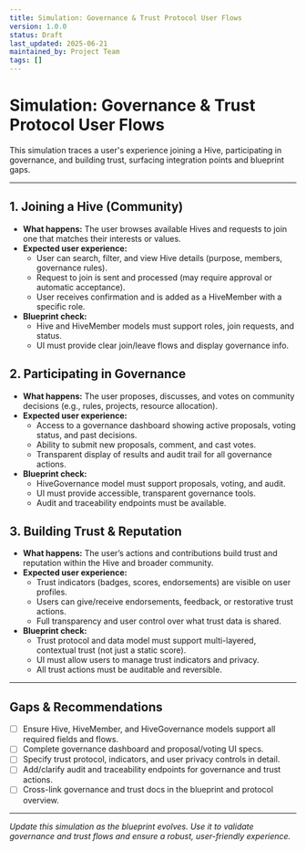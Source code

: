 ```yaml
---
title: Simulation: Governance & Trust Protocol User Flows
version: 1.0.0
status: Draft
last_updated: 2025-06-21
maintained_by: Project Team
tags: []
---
```


# Simulation: Governance & Trust Protocol User Flows

This simulation traces a user's experience joining a Hive, participating in governance, and building trust, surfacing integration points and blueprint gaps.

---

## 1. Joining a Hive (Community)
- **What happens:** The user browses available Hives and requests to join one that matches their interests or values.
- **Expected user experience:**
  - User can search, filter, and view Hive details (purpose, members, governance rules).
  - Request to join is sent and processed (may require approval or automatic acceptance).
  - User receives confirmation and is added as a HiveMember with a specific role.
- **Blueprint check:**
  - Hive and HiveMember models must support roles, join requests, and status.
  - UI must provide clear join/leave flows and display governance info.

## 2. Participating in Governance
- **What happens:** The user proposes, discusses, and votes on community decisions (e.g., rules, projects, resource allocation).
- **Expected user experience:**
  - Access to a governance dashboard showing active proposals, voting status, and past decisions.
  - Ability to submit new proposals, comment, and cast votes.
  - Transparent display of results and audit trail for all governance actions.
- **Blueprint check:**
  - HiveGovernance model must support proposals, voting, and audit.
  - UI must provide accessible, transparent governance tools.
  - Audit and traceability endpoints must be available.

## 3. Building Trust & Reputation
- **What happens:** The user’s actions and contributions build trust and reputation within the Hive and broader community.
- **Expected user experience:**
  - Trust indicators (badges, scores, endorsements) are visible on user profiles.
  - Users can give/receive endorsements, feedback, or restorative trust actions.
  - Full transparency and user control over what trust data is shared.
- **Blueprint check:**
  - Trust protocol and data model must support multi-layered, contextual trust (not just a static score).
  - UI must allow users to manage trust indicators and privacy.
  - All trust actions must be auditable and reversible.

---

## Gaps & Recommendations
- [ ] Ensure Hive, HiveMember, and HiveGovernance models support all required fields and flows.
- [ ] Complete governance dashboard and proposal/voting UI specs.
- [ ] Specify trust protocol, indicators, and user privacy controls in detail.
- [ ] Add/clarify audit and traceability endpoints for governance and trust actions.
- [ ] Cross-link governance and trust docs in the blueprint and protocol overview.

---

*Update this simulation as the blueprint evolves. Use it to validate governance and trust flows and ensure a robust, user-friendly experience.*
